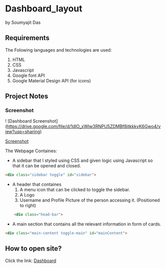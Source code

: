 # Dashboard_layout
by Soumyajit Das

## Requirements
The Folowing languages and technologies are used:
1. HTML
2. CSS
3. Javascript
4. Google font API
5. Google Material Design API (for icons)

## Project Notes

### Screenshot
! [Dashboard Screenshot] (https://drive.google.com/file/d/1dlO_xWlw3RNPU5ZDMBf8itkkkvK6Gwo4/view?usp=sharing)

[Screenshot](https://drive.google.com/file/d/1dlO_xWlw3RNPU5ZDMBf8itkkkvK6Gwo4/view?usp=sharing)

The Webpage Containes:

- A sidebar that I styled using CSS and given logic using Javascript so that it can be opened and closed.
```html
<div class="sidebar toggle" id="sidebar">
```

- A header that containes
   1. A menu icon that can be clicked to toggle the sidebar.
   2. A Logo
   3. Username and Profile Picture of the person accessing it. (Positioned to right)
```html
    <div class="head-bar">
```

- A main section that contains all the relevant information in form of cards.
```html
<div class="main-content toggle-main" id="mainContent">
```

## How to open site?

Click the link:
[Dashboard](https://soumyajit2000-web.github.io/Dashboard_layout/Dashboard/index.html)
